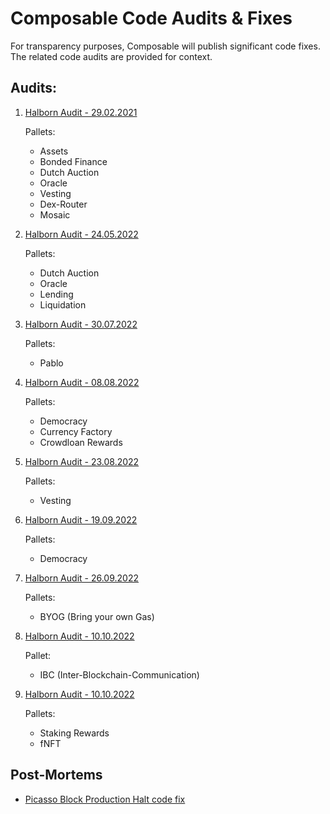 # Composable Code Audits & Fixes

For transparency purposes, Composable will publish significant code fixes. 
The related code audits are provided for context.

## Audits:

1. [Halborn Audit - 29.02.2021](./halborn/pallets-assets-bondedFinance-dutchAuction-oracle-vesting-dexRouter-mosaic-security-audit-report.pdf)

    Pallets:
   - Assets
   - Bonded Finance
   - Dutch Auction
   - Oracle
   - Vesting
   - Dex-Router
   - Mosaic

2. [Halborn Audit - 24.05.2022](./halborn/pallets-dutchAuction-oracle-lending-liquidation-security-audit-report.pdf)
   
    Pallets:
   - Dutch Auction
   - Oracle
   - Lending
   - Liquidation
   
3. [Halborn Audit - 30.07.2022](./halborn/pallet-pablo-security-audit-report.pdf)

    Pallets:
   - Pablo

4. [Halborn Audit - 08.08.2022](./halborn/pallets-democracyV1-crowdloan-currencyFactory-security-audit-report.pdf)

    Pallets:
   - Democracy
   - Currency Factory
   - Crowdloan Rewards

5. [Halborn Audit - 23.08.2022](./halborn/pallet-vesting-security-audit-report.pdf)

    Pallets: 
   - Vesting

6. [Halborn Audit - 19.09.2022](./halborn/pallet-democracy-security-audit-report.pdf)

    Pallets: 
   - Democracy

7. [Halborn Audit - 26.09.2022](./halborn/pallet-BYOG-security-audit-report.pdf)

    Pallets:
   - BYOG (Bring your own Gas)

8. [Halborn Audit - 10.10.2022](./halborn/pallet-IBC-pallet-security-audit-report.pdf)

    Pallet:
   - IBC (Inter-Blockchain-Communication)

9. [Halborn Audit - 10.10.2022](./halborn/pallets-stakingRewards-fNFT-security-audit-report.pdf)

    Pallets:
   - Staking Rewards
   - fNFT
   
## Post-Mortems

- [Picasso Block Production Halt code fix](post-mortems/picasso-block-production-halt-code-fix/README.md)